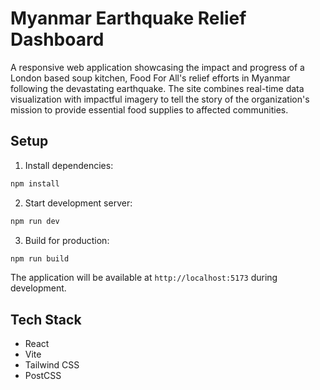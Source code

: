 # Myanmar Earthquake Relief Dashboard

A responsive web application showcasing the impact and progress of a London based soup kitchen, Food For All's relief efforts in Myanmar following the devastating earthquake. The site combines real-time data visualization with impactful imagery to tell the story of the organization's mission to provide essential food supplies to affected communities.

## Setup

1. Install dependencies:
```bash
npm install
```

2. Start development server:
```bash
npm run dev
```

3. Build for production:
```bash
npm run build
```

The application will be available at `http://localhost:5173` during development.

## Tech Stack

- React
- Vite
- Tailwind CSS
- PostCSS
